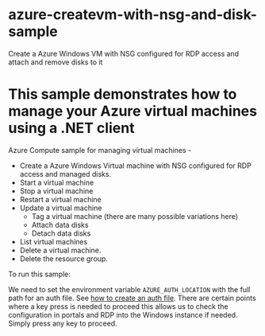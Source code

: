 # azure-createvm-with-nsg-and-disk-sample
Create a Azure Windows VM with NSG configured for RDP access and attach and remove disks to it


# This sample demonstrates how to manage your Azure virtual machines using a .NET client #

 Azure Compute sample for managing virtual machines -
  - Create a Azure Windows Virtual machine with NSG configured for RDP access and managed disks.
  - Start a virtual machine
  - Stop a virtual machine
  - Restart a virtual machine
  - Update a virtual machine
    - Tag a virtual machine (there are many possible variations here)
    - Attach data disks
    - Detach data disks
  - List virtual machines
  - Delete a virtual machine.
  - Delete the resource group.

To run this sample:

We need to set the environment variable `AZURE_AUTH_LOCATION` with the full path for an auth file. See [how to create an auth file](https://github.com/Azure/azure-libraries-for-net/blob/master/AUTH.md).  There are certain points where a key press is needed to proceed this allows us to check the configuration in portals and RDP into the Windows instance if needed. Simply press any key to proceed.
